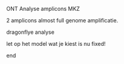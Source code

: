ONT Analyse amplicons MKZ

2 amplicons almost full genome amplificatie.

dragonflye analyse

let op het model wat je kiest is nu fixed!

end
